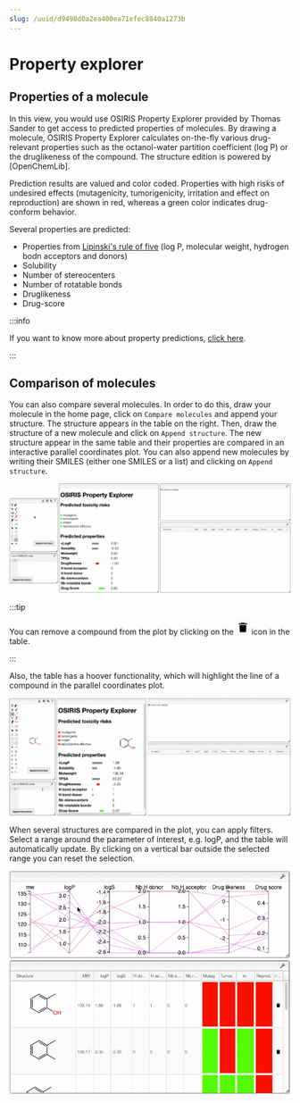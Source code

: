 ```yaml
---
slug: /uuid/d9498d0a2ea400ea71efec8840a1273b
---
```


# Property explorer

## Properties of a molecule

In this view, you would use OSIRIS Property Explorer provided by Thomas Sander to get access to predicted properties of molecules. By drawing a molecule, OSIRIS Property Explorer calculates on-the-fly various drug-relevant properties such as the octanol-water partition coefficient (log P) or the druglikeness of the compound. The structure edition is powered by [OpenChemLib].

Prediction results are valued and color coded. Properties with high risks  of undesired effects (mutagenicity, tumorigenicity, irritation and effect on reproduction) are shown in red, whereas a green color indicates drug-conform behavior. 

Several properties are predicted:

- Properties from [Lipinski's rule of five](https://en.wikipedia.org/wiki/Lipinski%27s_rule_of_five) (log P, molecular weight, hydrogen bodn acceptors and donors)
- Solubility 
- Number of stereocenters
- Number of rotatable bonds
- Druglikeness 
- Drug-score

:::info 

If you want to know more about property predictions, [click here](property_prediction/README.md). 

:::

## Comparison of molecules

You can also compare several molecules. In order to do this, draw your molecule in the home page, click on `Compare molecules` and append your structure. The structure appears in the table on the right. Then, draw the structure of a new molecule and click on `Append structure`. The new structure appear in the same table and their properties are compared in an interactive parallel coordinates plot. You can also append new molecules by writing their SMILES (either one SMILES or a list) and clicking on `Append structure`. 

![comparison](compare.gif)

:::tip

You can remove a compound from the plot by clicking on the ![trash](trash.png) icon in the table.

:::

Also, the table has a hoover functionality, which will highlight the line of a compound in the parallel coordinates plot. 

![highlight](highlight.gif)

When several structures are compared in the plot, you can apply filters. Select a range around the parameter of interest, e.g. logP, and the table will automatically update. By clicking on a vertical bar outside the selected range you can reset the selection.

![plot manipulation](plot.gif)

